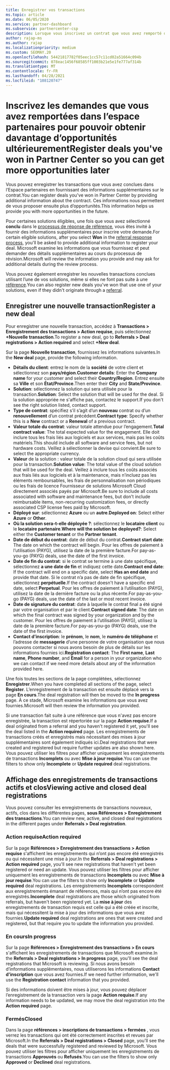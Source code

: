 ```yaml
---
title: Enregistrer vos transactions
ms.topic: article
ms.date: 06/05/2020
ms.service: partner-dashboard
ms.subservice: partnercenter-csp
description: Lorsque vous inscrivez un contrat que vous avez remporté dans l’espace partenaires, Microsoft vous offre plus d’opportunités à l’avenir.
author: rajap-ms
ms.author: rajap
ms.localizationpriority: medium
ms.custom: SEOMAY.20
ms.openlocfilehash: 54421817782f05eec1cc57c11cd02a51664c094b
ms.sourcegitcommit: 078eac1456f68585ff1003b21e5e1fe777af314b
ms.translationtype: MT
ms.contentlocale: fr-FR
ms.lasthandoff: 04/28/2021
ms.locfileid: "108120747"
---
```

# <a name="register-deals-youve-won-in-partner-center-so-you-can-get-more-opportunities-later"></a><span data-ttu-id="8fcda-103">Inscrivez les demandes que vous avez remportées dans l’espace partenaires pour pouvoir obtenir davantage d’opportunités ultérieurement</span><span class="sxs-lookup"><span data-stu-id="8fcda-103">Register deals you've won in Partner Center so you can get more opportunities later</span></span>

<span data-ttu-id="8fcda-104">Vous pouvez enregistrer les transactions que vous avez conclues dans l’Espace partenaires en fournissant des informations supplémentaires sur le contrat.</span><span class="sxs-lookup"><span data-stu-id="8fcda-104">You can register deals you've won in Partner Center by providing additional information about the contract.</span></span> <span data-ttu-id="8fcda-105">Ces informations nous permettent de vous proposer ensuite plus d’opportunités.</span><span class="sxs-lookup"><span data-stu-id="8fcda-105">This information helps us provide you with more opportunities in the future.</span></span>

<span data-ttu-id="8fcda-106">Pour certaines solutions éligibles, une fois que vous avez sélectionné **conclu** dans le [processus de réponse de référence](manage-leads.md), vous êtes invité à fournir des informations supplémentaires pour inscrire votre demande.</span><span class="sxs-lookup"><span data-stu-id="8fcda-106">For certain eligible solutions, after you select **Won** in the [referral response process](manage-leads.md), you'll be asked to provide additional information to register your deal.</span></span> <span data-ttu-id="8fcda-107">Microsoft examine les informations que vous fournissez et peut demander des détails supplémentaires au cours du processus de révision.</span><span class="sxs-lookup"><span data-stu-id="8fcda-107">Microsoft will review the information you provide and may ask for additional details during the review process.</span></span>

<span data-ttu-id="8fcda-108">Vous pouvez également enregistrer les nouvelles transactions conclues utilisant l’une de vos solutions, même si elles ne font pas suite à une [référence](referrals.md).</span><span class="sxs-lookup"><span data-stu-id="8fcda-108">You can also register new deals you've won that use one of your solutions, even if they didn't originate through a [referral](referrals.md).</span></span> 

## <a name="register-a-new-deal"></a><span data-ttu-id="8fcda-109">Enregistrer une nouvelle transaction</span><span class="sxs-lookup"><span data-stu-id="8fcda-109">Register a new deal</span></span>

<span data-ttu-id="8fcda-110">Pour enregistrer une nouvelle transaction, accédez à **Transactions > Enregistrement des transactions > Action requise**, puis sélectionnez **+Nouvelle transaction**.</span><span class="sxs-lookup"><span data-stu-id="8fcda-110">To register a new deal, go to **Referrals > Deal registrations > Action required** and select **+New deal**.</span></span>

<span data-ttu-id="8fcda-111">Sur la page **Nouvelle transaction**, fournissez les informations suivantes.</span><span class="sxs-lookup"><span data-stu-id="8fcda-111">In the **New deal** page, provide the following information.</span></span>

- <span data-ttu-id="8fcda-112">**Détails du client**: entrez le nom de la **société** de votre client et sélectionnez son **pays/région**.</span><span class="sxs-lookup"><span data-stu-id="8fcda-112">**Customer details**: Enter the **Company name** for your customer and select their **Country/Region**.</span></span> <span data-ttu-id="8fcda-113">Entrez ensuite sa **Ville** et son **État/Province**.</span><span class="sxs-lookup"><span data-stu-id="8fcda-113">Then enter their **City** and **State/Province**.</span></span>
- <span data-ttu-id="8fcda-114">**Solution**: sélectionnez la solution qui sera utilisée pour la transaction.</span><span class="sxs-lookup"><span data-stu-id="8fcda-114">**Solution**: Select the solution that will be used for the deal.</span></span> <span data-ttu-id="8fcda-115">Si la solution appropriée ne s'affiche pas, contactez le support.</span><span class="sxs-lookup"><span data-stu-id="8fcda-115">If you don't see the right solution listed, contact support.</span></span>
- <span data-ttu-id="8fcda-116">**Type de contrat**: spécifiez s’il s’agit d’un **nouveau** contrat ou d’un **renouvellement** d’un contrat précédent.</span><span class="sxs-lookup"><span data-stu-id="8fcda-116">**Contract type**: Specify whether this is a **New** contract or a **Renewal** of a previous contract.</span></span>
- <span data-ttu-id="8fcda-117">**Valeur totale du contrat**: valeur totale attendue pour l’engagement.</span><span class="sxs-lookup"><span data-stu-id="8fcda-117">**Total contract value**: The total expected value for the engagement.</span></span> <span data-ttu-id="8fcda-118">Elle doit inclure tous les frais liés aux logiciels et aux services, mais pas les coûts matériels.</span><span class="sxs-lookup"><span data-stu-id="8fcda-118">This should include all software and service fees, but not hardware costs.</span></span> <span data-ttu-id="8fcda-119">Veillez à sélectionner la devise qui convient.</span><span class="sxs-lookup"><span data-stu-id="8fcda-119">Be sure to select the appropriate currency.</span></span>
- <span data-ttu-id="8fcda-120">**Valeur** de la solution : valeur totale de la solution cloud qui sera utilisée pour la transaction.</span><span class="sxs-lookup"><span data-stu-id="8fcda-120">**Solution value**: The total value of the cloud solution that will be used for the deal.</span></span> <span data-ttu-id="8fcda-121">Veillez à inclure tous les coûts associés aux frais liés aux logiciels et à la maintenance, mais n’incluez pas les éléments remboursables, les frais de personnalisation non périodiques ou les frais de licence Fournisseur de solutions Microsoft Cloud directement associés payés par Microsoft.</span><span class="sxs-lookup"><span data-stu-id="8fcda-121">Be sure to include all costs associated with software and maintenance fees, but don't include reimbursable items, non-recurring customization fees, or directly associated CSP license fees paid by Microsoft.</span></span>
- <span data-ttu-id="8fcda-122">**Déployé sur**: sélectionnez **Azure** ou un **autre**.</span><span class="sxs-lookup"><span data-stu-id="8fcda-122">**Deployed on**: Select either **Azure** or **Other**.</span></span>
- <span data-ttu-id="8fcda-123">**Où la solution sera-t-elle déployée ?**: sélectionnez le **locataire client** ou le **locataire partenaire**.</span><span class="sxs-lookup"><span data-stu-id="8fcda-123">**Where will the solution be deployed?**: Select either the **Customer tenant** or the **Partner tenant**.</span></span>
- <span data-ttu-id="8fcda-124">**Date de début du contrat**: date de début du contrat.</span><span class="sxs-lookup"><span data-stu-id="8fcda-124">**Contract start date**: The date on which the contract will begin.</span></span> <span data-ttu-id="8fcda-125">Pour les offres de paiement à l’utilisation (PAYG), utilisez la date de la première facture.</span><span class="sxs-lookup"><span data-stu-id="8fcda-125">For pay-as-you-go (PAYG) deals, use the date of the first invoice.</span></span>
- <span data-ttu-id="8fcda-126">**Date de fin du contrat**: si le contrat se termine à une date spécifique, sélectionnez **a une date de fin** et indiquez cette date.</span><span class="sxs-lookup"><span data-stu-id="8fcda-126">**Contract end date**: If the contract will end on a specific date, select **Has an end date** and provide that date.</span></span> <span data-ttu-id="8fcda-127">Si le contrat n’a pas de date de fin spécifique, sélectionnez **perpétuelle**.</span><span class="sxs-lookup"><span data-stu-id="8fcda-127">If the contract doesn't have a specific end date, select **Perpetual**.</span></span> <span data-ttu-id="8fcda-128">Pour les offres de paiement à l’utilisation (PAYG), utilisez la date de la dernière facture ou la plus récente.</span><span class="sxs-lookup"><span data-stu-id="8fcda-128">For pay-as-you-go (PAYG) deals, use the date of the last or most recent invoice.</span></span>
- <span data-ttu-id="8fcda-129">**Date de signature du contrat**: date à laquelle le contrat final a été signé par votre organisation et par le client.</span><span class="sxs-lookup"><span data-stu-id="8fcda-129">**Contract signed date**: The date on which the final contract was signed by your organization and by the customer.</span></span> <span data-ttu-id="8fcda-130">Pour les offres de paiement à l’utilisation (PAYG), utilisez la date de la première facture.</span><span class="sxs-lookup"><span data-stu-id="8fcda-130">For pay-as-you-go (PAYG) deals, use the date of the first invoice.</span></span>
- <span data-ttu-id="8fcda-131">**Contact d’inscription**: le **prénom**, le **nom**, le **numéro de téléphone** et l’adresse de **messagerie** d’une personne de votre organisation que nous pouvons contacter si nous avons besoin de plus de détails sur les informations fournies ici.</span><span class="sxs-lookup"><span data-stu-id="8fcda-131">**Registration contact**: The **First name**, **Last name**, **Phone number**, and **Email** for a person in your organization who we can contact if we need more details about any of the information provided here.</span></span>

<span data-ttu-id="8fcda-132">Une fois toutes les sections de la page complétées, sélectionnez **Enregistrer**.</span><span class="sxs-lookup"><span data-stu-id="8fcda-132">When you have completed all sections of the page, select **Register**.</span></span> <span data-ttu-id="8fcda-133">L’enregistrement de la transaction est ensuite déplacé vers la page **En cours**.</span><span class="sxs-lookup"><span data-stu-id="8fcda-133">The deal registration will then be moved to the **In progress** page.</span></span> <span data-ttu-id="8fcda-134">À ce stade, Microsoft examine les informations que vous avez fournies.</span><span class="sxs-lookup"><span data-stu-id="8fcda-134">Microsoft will then review the information you provided.</span></span>

<span data-ttu-id="8fcda-135">Si une transaction fait suite à une référence que vous n'avez pas encore enregistrée, la transaction est répertoriée sur la page **Action requise**.</span><span class="sxs-lookup"><span data-stu-id="8fcda-135">If a deal originated from a referral and you haven't registered it yet, you'll see the deal listed in the **Action required** page.</span></span> <span data-ttu-id="8fcda-136">Les enregistrements de transactions créés et enregistrés mais nécessitant des mises à jour supplémentaires sont également indiqués ici.</span><span class="sxs-lookup"><span data-stu-id="8fcda-136">Deal registrations that were created and registered but require further updates are also shown here.</span></span> <span data-ttu-id="8fcda-137">Vous pouvez utiliser les filtres pour afficher uniquement les enregistrements de transactions **Incomplets** ou avec **Mise à jour requise**.</span><span class="sxs-lookup"><span data-stu-id="8fcda-137">You can use the filters to show only **Incomplete** or **Update required** deal registrations.</span></span>

## <a name="viewing-active-and-closed-deal-registrations"></a><span data-ttu-id="8fcda-138">Affichage des enregistrements de transactions actifs et clos</span><span class="sxs-lookup"><span data-stu-id="8fcda-138">Viewing active and closed deal registrations</span></span>

<span data-ttu-id="8fcda-139">Vous pouvez consulter les enregistrements de transactions nouveaux, actifs, clos dans les différentes pages, **sous Références > Enregistrement des transactions**.</span><span class="sxs-lookup"><span data-stu-id="8fcda-139">You can review new, active, and closed deal registrations in the different pages under **Referrals > Deal registration**.</span></span>

### <a name="action-required"></a><span data-ttu-id="8fcda-140">Action requise</span><span class="sxs-lookup"><span data-stu-id="8fcda-140">Action required</span></span>

<span data-ttu-id="8fcda-141">Sur la page **Références > Enregistrement des transactions > Action requise** s'affichent les enregistrements qui n’ont pas encore été enregistrés ou qui nécessitent une mise à jour.</span><span class="sxs-lookup"><span data-stu-id="8fcda-141">In the **Referrals > Deal registrations > Action required** page, you'll see new registrations that haven't yet been registered or need an update.</span></span> <span data-ttu-id="8fcda-142">Vous pouvez utiliser les filtres pour afficher uniquement les enregistrements de transactions **Incomplets** ou avec **Mise à jour requise**.</span><span class="sxs-lookup"><span data-stu-id="8fcda-142">You can use the filters to show only **Incomplete** or **Update required** deal registrations.</span></span> <span data-ttu-id="8fcda-143">Les enregistrements **Incomplets** correspondent aux enregistrements émanant de références, mais qui n’ont pas encore été enregistrés.</span><span class="sxs-lookup"><span data-stu-id="8fcda-143">**Incomplete** deal registrations are those which originated from referrals, but haven't been registered yet.</span></span> <span data-ttu-id="8fcda-144">La **mise à jour** des enregistrements de transaction requis est celle qui a été créée et inscrite, mais qui nécessitent la mise à jour des informations que vous avez fournies.</span><span class="sxs-lookup"><span data-stu-id="8fcda-144">**Update required** deal registrations are ones that were created and registered, but that require you to update the information you provided.</span></span>

### <a name="in-progress"></a><span data-ttu-id="8fcda-145">En cours</span><span class="sxs-lookup"><span data-stu-id="8fcda-145">In progress</span></span>

<span data-ttu-id="8fcda-146">Sur la page **Références > Enregistrement des transactions > En cours** s'affichent les enregistrements de transactions que Microsoft examine.</span><span class="sxs-lookup"><span data-stu-id="8fcda-146">In the **Referrals > Deal registrations > In progress** page, you'll see the deal registrations that Microsoft is reviewing.</span></span> <span data-ttu-id="8fcda-147">Si nous avons besoin d’informations supplémentaires, nous utiliserons les informations **Contact d'inscription** que vous avez fournies.</span><span class="sxs-lookup"><span data-stu-id="8fcda-147">If we need further information, we'll use the **Registration contact** information that you provided.</span></span>

<span data-ttu-id="8fcda-148">Si des informations doivent être mises à jour, vous pouvez déplacer l’enregistrement de la transaction vers la page **Action requise**.</span><span class="sxs-lookup"><span data-stu-id="8fcda-148">If any information needs to be updated, we may move the deal registration into the **Action required** page.</span></span>

### <a name="closed"></a><span data-ttu-id="8fcda-149">Fermés</span><span class="sxs-lookup"><span data-stu-id="8fcda-149">Closed</span></span>

<span data-ttu-id="8fcda-150">Dans la page **références > inscriptions de transactions > fermées** , vous verrez les transactions qui ont été correctement inscrites et revues par Microsoft.</span><span class="sxs-lookup"><span data-stu-id="8fcda-150">In the **Referrals > Deal registrations > Closed** page, you'll see the deals that were successfully registered and reviewed by Microsoft.</span></span> <span data-ttu-id="8fcda-151">Vous pouvez utiliser les filtres pour afficher uniquement les enregistrements de transactions **Approuvés** ou **Refusés**.</span><span class="sxs-lookup"><span data-stu-id="8fcda-151">You can use the filters to show only **Approved** or **Declined** deal registrations.</span></span>
